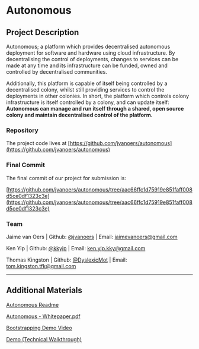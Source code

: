 # Autonomous

## Project Description

Autonomous; a platform which provides decentralised autonomous deployment for software and
hardware using cloud infrastructure. By decentralising the control of deployments,
changes to services can be made at any time and its infrastructure can be funded,
owned and controlled by decentralised communities.

Additionally, this platform is capable of itself being
controlled by a decentralised colony, whilst still providing 
services to control the deployments in other colonies. In short, 
the platform which controls colony infrastructure is itself controlled 
by a colony, and can update itself:
**Autonomous can manage and run itself through a shared, open source 
colony and maintain decentralised control of the platform.**

### Repository

The project code lives at [https://github.com/jvanoers/autonomous](https://github.com/jvanoers/autonomous)

### Final Commit
The final commit of our project for submission is:

[https://github.com/jvanoers/autonomous/tree/aac66ffc1d75919e851faff008d5ce0df1323c3e](https://github.com/jvanoers/autonomous/tree/aac66ffc1d75919e851faff008d5ce0df1323c3e)

### Team

Jaime van Oers | Github: [@jvanoers](https://github.com/jvanoers) | Email: jaimevanoers@gmail.com

Ken Yip | Github: [@kkyip](https://github.com/kkyip) | Email: ken.yip.kky@gmail.com

Thomas Kingston | Github: [@DyslexicMot](https://github.com/DyslexicMot) | Email: tom.kingston.tfk@gmail.com


---

## Additional Materials

[Autonomous Readme](https://github.com/jvanoers/autonomous/blob/master/README.md)

[Autonomous - Whitepaper.pdf](https://github.com/jvanoers/autonomous/blob/master/Autonomous%20-%20Whitepaper.pdf)

[Bootstrapping Demo Video](https://www.useloom.com/share/3c0ecf21022c46d98ff993f6ee4af22c)

[Demo (Technical Walkthrough)](https://github.com/jvanoers/autonomous/blob/master/DEMO.md)
